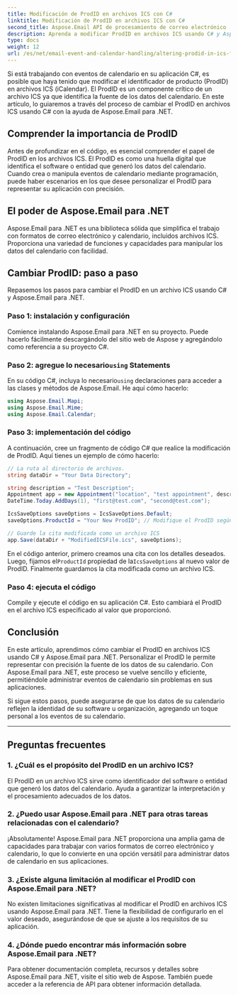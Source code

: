 ```yaml
---
title: Modificación de ProdID en archivos ICS con C#
linktitle: Modificación de ProdID en archivos ICS con C#
second_title: Aspose.Email API de procesamiento de correo electrónico .NET
description: Aprenda a modificar ProdID en archivos ICS usando C# y Aspose.Email para .NET. Guía y código paso a paso. Garantizar la integridad y compatibilidad de los datos.
type: docs
weight: 12
url: /es/net/email-event-and-calendar-handling/altering-prodid-in-ics-files-with-csharp/
---
```


Si está trabajando con eventos de calendario en su aplicación C#, es posible que haya tenido que modificar el identificador de producto (ProdID) en archivos ICS (iCalendar). El ProdID es un componente crítico de un archivo ICS ya que identifica la fuente de los datos del calendario. En este artículo, lo guiaremos a través del proceso de cambiar el ProdID en archivos ICS usando C# con la ayuda de Aspose.Email para .NET.

## Comprender la importancia de ProdID

Antes de profundizar en el código, es esencial comprender el papel de ProdID en los archivos ICS. El ProdID es como una huella digital que identifica el software o entidad que generó los datos del calendario. Cuando crea o manipula eventos de calendario mediante programación, puede haber escenarios en los que desee personalizar el ProdID para representar su aplicación con precisión.

## El poder de Aspose.Email para .NET

Aspose.Email para .NET es una biblioteca sólida que simplifica el trabajo con formatos de correo electrónico y calendario, incluidos archivos ICS. Proporciona una variedad de funciones y capacidades para manipular los datos del calendario con facilidad.

## Cambiar ProdID: paso a paso

Repasemos los pasos para cambiar el ProdID en un archivo ICS usando C# y Aspose.Email para .NET.

### Paso 1: instalación y configuración

Comience instalando Aspose.Email para .NET en su proyecto. Puede hacerlo fácilmente descargándolo del sitio web de Aspose y agregándolo como referencia a su proyecto C#.

###  Paso 2: agregue lo necesario`using` Statements

 En su código C#, incluya lo necesario`using` declaraciones para acceder a las clases y métodos de Aspose.Email. He aquí cómo hacerlo:

```csharp
using Aspose.Email.Mapi;
using Aspose.Email.Mime;
using Aspose.Email.Calendar;
```

### Paso 3: implementación del código

A continuación, cree un fragmento de código C# que realice la modificación de ProdID. Aquí tienes un ejemplo de cómo hacerlo:

```csharp
// La ruta al directorio de archivos.
string dataDir = "Your Data Directory";

string description = "Test Description";
Appointment app = new Appointment("location", "test appointment", description, DateTime.Today,
DateTime.Today.AddDays(1), "first@test.com", "second@test.com");

IcsSaveOptions saveOptions = IcsSaveOptions.Default;
saveOptions.ProductId = "Your New ProdID"; // Modifique el ProdID según sea necesario

// Guarde la cita modificada como un archivo ICS
app.Save(dataDir + "ModifiedICSFile.ics", saveOptions);
```

En el código anterior, primero creamos una cita con los detalles deseados. Luego, fijamos el`ProductId` propiedad de la`IcsSaveOptions` al nuevo valor de ProdID. Finalmente guardamos la cita modificada como un archivo ICS.

### Paso 4: ejecuta el código

Compile y ejecute el código en su aplicación C#. Esto cambiará el ProdID en el archivo ICS especificado al valor que proporcionó.

## Conclusión

En este artículo, aprendimos cómo cambiar el ProdID en archivos ICS usando C# y Aspose.Email para .NET. Personalizar el ProdID le permite representar con precisión la fuente de los datos de su calendario. Con Aspose.Email para .NET, este proceso se vuelve sencillo y eficiente, permitiéndole administrar eventos de calendario sin problemas en sus aplicaciones.

Si sigue estos pasos, puede asegurarse de que los datos de su calendario reflejen la identidad de su software u organización, agregando un toque personal a los eventos de su calendario.

---

## Preguntas frecuentes

### 1. ¿Cuál es el propósito del ProdID en un archivo ICS?

El ProdID en un archivo ICS sirve como identificador del software o entidad que generó los datos del calendario. Ayuda a garantizar la interpretación y el procesamiento adecuados de los datos.

### 2. ¿Puedo usar Aspose.Email para .NET para otras tareas relacionadas con el calendario?

¡Absolutamente! Aspose.Email para .NET proporciona una amplia gama de capacidades para trabajar con varios formatos de correo electrónico y calendario, lo que lo convierte en una opción versátil para administrar datos de calendario en sus aplicaciones.

### 3. ¿Existe alguna limitación al modificar el ProdID con Aspose.Email para .NET?

No existen limitaciones significativas al modificar el ProdID en archivos ICS usando Aspose.Email para .NET. Tiene la flexibilidad de configurarlo en el valor deseado, asegurándose de que se ajuste a los requisitos de su aplicación.

### 4. ¿Dónde puedo encontrar más información sobre Aspose.Email para .NET?

Para obtener documentación completa, recursos y detalles sobre Aspose.Email para .NET, visite el sitio web de Aspose. También puede acceder a la referencia de API para obtener información detallada.